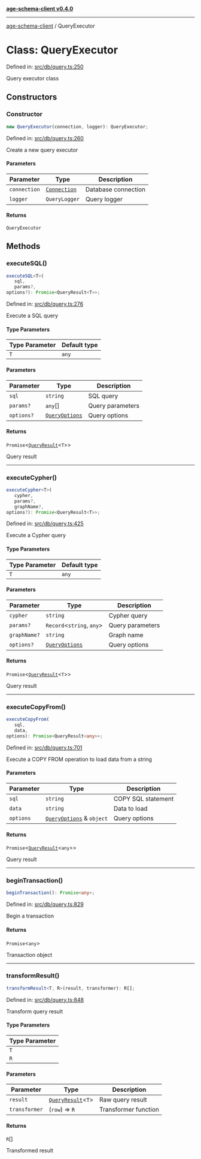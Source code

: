 [**age-schema-client v0.4.0**](../index.md)

***

[age-schema-client](../index.md) / QueryExecutor

# Class: QueryExecutor

Defined in: [src/db/query.ts:250](https://github.com/standardbeagle/ageSchemaClient/blob/main/src/db/query.ts#L250)

Query executor class

## Constructors

### Constructor

```ts
new QueryExecutor(connection, logger): QueryExecutor;
```

Defined in: [src/db/query.ts:260](https://github.com/standardbeagle/ageSchemaClient/blob/main/src/db/query.ts#L260)

Create a new query executor

#### Parameters

| Parameter | Type | Description |
| ------ | ------ | ------ |
| `connection` | [`Connection`](../interfaces/Connection.md) | Database connection |
| `logger` | `QueryLogger` | Query logger |

#### Returns

`QueryExecutor`

## Methods

### executeSQL()

```ts
executeSQL<T>(
   sql, 
   params?, 
options?): Promise<QueryResult<T>>;
```

Defined in: [src/db/query.ts:276](https://github.com/standardbeagle/ageSchemaClient/blob/main/src/db/query.ts#L276)

Execute a SQL query

#### Type Parameters

| Type Parameter | Default type |
| ------ | ------ |
| `T` | `any` |

#### Parameters

| Parameter | Type | Description |
| ------ | ------ | ------ |
| `sql` | `string` | SQL query |
| `params?` | `any`[] | Query parameters |
| `options?` | [`QueryOptions`](../interfaces/QueryOptions.md) | Query options |

#### Returns

`Promise`\<[`QueryResult`](../interfaces/QueryResult.md)\<`T`\>\>

Query result

***

### executeCypher()

```ts
executeCypher<T>(
   cypher, 
   params?, 
   graphName?, 
options?): Promise<QueryResult<T>>;
```

Defined in: [src/db/query.ts:425](https://github.com/standardbeagle/ageSchemaClient/blob/main/src/db/query.ts#L425)

Execute a Cypher query

#### Type Parameters

| Type Parameter | Default type |
| ------ | ------ |
| `T` | `any` |

#### Parameters

| Parameter | Type | Description |
| ------ | ------ | ------ |
| `cypher` | `string` | Cypher query |
| `params?` | `Record`\<`string`, `any`\> | Query parameters |
| `graphName?` | `string` | Graph name |
| `options?` | [`QueryOptions`](../interfaces/QueryOptions.md) | Query options |

#### Returns

`Promise`\<[`QueryResult`](../interfaces/QueryResult.md)\<`T`\>\>

Query result

***

### executeCopyFrom()

```ts
executeCopyFrom(
   sql, 
   data, 
options): Promise<QueryResult<any>>;
```

Defined in: [src/db/query.ts:701](https://github.com/standardbeagle/ageSchemaClient/blob/main/src/db/query.ts#L701)

Execute a COPY FROM operation to load data from a string

#### Parameters

| Parameter | Type | Description |
| ------ | ------ | ------ |
| `sql` | `string` | COPY SQL statement |
| `data` | `string` | Data to load |
| `options` | [`QueryOptions`](../interfaces/QueryOptions.md) & `object` | Query options |

#### Returns

`Promise`\<[`QueryResult`](../interfaces/QueryResult.md)\<`any`\>\>

Query result

***

### beginTransaction()

```ts
beginTransaction(): Promise<any>;
```

Defined in: [src/db/query.ts:829](https://github.com/standardbeagle/ageSchemaClient/blob/main/src/db/query.ts#L829)

Begin a transaction

#### Returns

`Promise`\<`any`\>

Transaction object

***

### transformResult()

```ts
transformResult<T, R>(result, transformer): R[];
```

Defined in: [src/db/query.ts:848](https://github.com/standardbeagle/ageSchemaClient/blob/main/src/db/query.ts#L848)

Transform query result

#### Type Parameters

| Type Parameter |
| ------ |
| `T` |
| `R` |

#### Parameters

| Parameter | Type | Description |
| ------ | ------ | ------ |
| `result` | [`QueryResult`](../interfaces/QueryResult.md)\<`T`\> | Raw query result |
| `transformer` | (`row`) => `R` | Transformer function |

#### Returns

`R`[]

Transformed result
